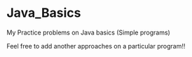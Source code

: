 # Java_Basics
My Practice problems on Java basics (Simple programs)

Feel free to add another approaches on a particular program!!
